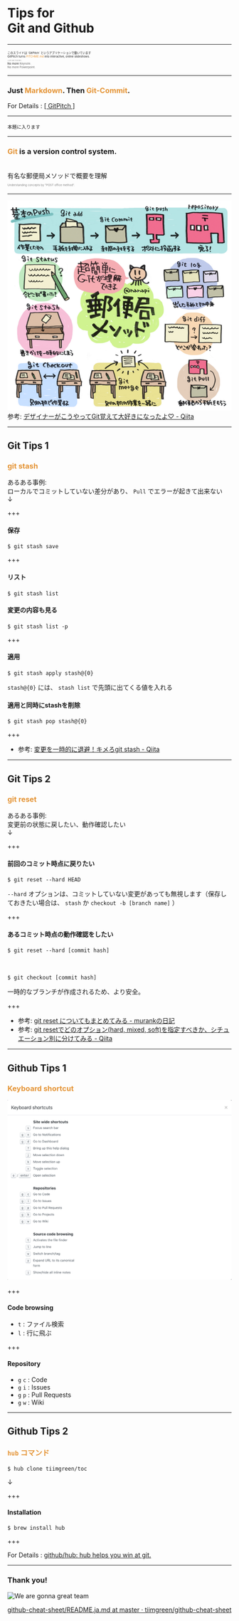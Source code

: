 # Tips for<br>Git and Github
---

<p style="font-size:0.45em;">
このスライドは `GitPitch` というアプリケーションで動いています<br>
GitPitch turns <span style="color: #e49436; text-transform: none">PITCHME.md</span> into interactive, online slideshows.
<br>
<span style="color:gray; font-size:0.45em;">[ JUST LIKE THIS ONE ]</span><br>
No more <span style="color: #666666">Keynote.<br>
No more <span style="color: #666666">Powerpoint.</span>
</p>

----

### Just <span style="color: #e49436">Markdown</span>. Then <span style="color: #e49436">Git-Commit</span>.
For Details : [\[ GitPitch \]](https://gitpitch.com/gitpitch/gitpitch)

---

<span style="font-size:0.75em">本題に入ります</span>

---

### <span style="color: #e49436">Git</span> is a version control system.
<br>
有名な郵便局メソッドで概要を理解<br>
<span style="color:gray; font-size:0.45em;">Understanding concepts by "POST office method".</span>

---

![POST Office Method](https://github.com/djmonta/gitpitch/raw/master/public/images/posts-method.png)
<br>
参考: [デザイナーがこうやってGit覚えて大好きになったよ♡ - Qiita](https://qiita.com/yunico-jp/items/87bdd13971e82833f6bb)

---

## Git Tips 1
### <span style="color: #e49436">git stash</span>
あるある事例:<br>
ローカルでコミットしていない差分があり、 `Pull` でエラーが起きて出来ない<br>
↓

+++
#### 保存

```
$ git stash save
```

+++
#### リスト

```
$ git stash list
```

#### 変更の内容も見る

```
$ git stash list -p
```

+++
#### 適用

```
$ git stash apply stash@{0}
```

`stash@{0}` には、 `stash list` で先頭に出てくる値を入れる

#### 適用と同時にstashを削除

```
$ git stash pop stash@{0}
```

+++

- 参考: [変更を一時的に退避！キメろgit stash - Qiita](https://qiita.com/fukajun/items/41288806e4733cb9c342)

---

## Git Tips 2
### <span style="color: #e49436">git reset</span>
あるある事例:<br>
変更前の状態に戻したい、動作確認したい<br>
↓

+++
#### 前回のコミット時点に戻りたい

```
$ git reset --hard HEAD
```

`--hard` オプションは、コミットしていない変更があっても無視します（保存しておきたい場合は、 `stash` か `checkout -b [branch name]` ）

+++
#### あるコミット時点の動作確認をしたい

```
$ git reset --hard [commit hash]
```

<br>

```
$ git checkout [commit hash]
```

一時的なブランチが作成されるため、より安全。

+++

- 参考: [git reset についてもまとめてみる - murankの日記](http://d.hatena.ne.jp/murank/20110327/1301224770)
- 参考: [git resetでどのオプション(hard, mixed, soft)を指定すべきか、シチュエーション別に分けてみる - Qiita](https://qiita.com/kmagai/items/6b4bfe3fddb00769aec4)

---

## Github Tips 1
### <span style="color: #e49436">Keyboard shortcut</span>

![Keyboard Shortcut](https://github.com/djmonta/gitpitch/raw/master/public/images/keyboard-shortcut.png)

+++
#### Code browsing
- `t` : ファイル検索
- `l` : 行に飛ぶ

+++
#### Repository
- `g` `c` : Code
- `g` `i` : Issues
- `g` `p` : Pull Requests
- `g` `w` : Wiki

---

## Github Tips 2
### <span style="color: #e49436">`hub` コマンド</span>

```
$ hub clone tiimgreen/toc
```

↓

+++
#### Installation

```
$ brew install hub
```

+++

For Details : [github/hub: hub helps you win at git.](https://github.com/github/hub)

---

### Thank you!
![We are gonna great team](https://media.giphy.com/media/g4NuKdLuh0roQ/giphy.gif)

<span style="color: #e49436">[github-cheat-sheet/README.ja.md at master · tiimgreen/github-cheat-sheet](https://github.com/tiimgreen/github-cheat-sheet/blob/master/README.ja.md)</span>

